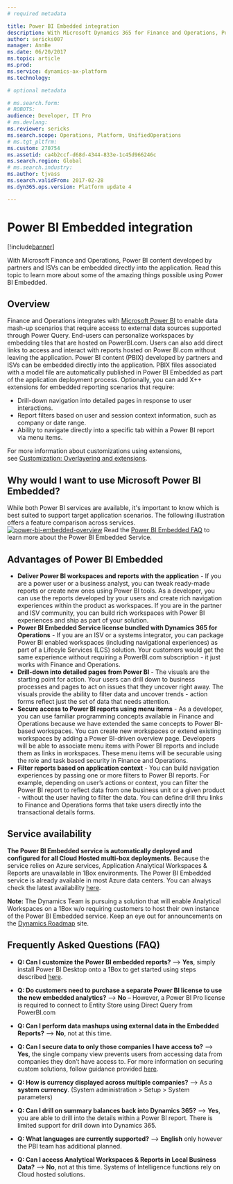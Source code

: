 ```yaml
---
# required metadata

title: Power BI Embedded integration
description: With Microsoft Dynamics 365 for Finance and Operations, Power BI content developed by partners and ISVs can be embedded directly into the application. Read this topic to learn more about some of the amazing things possible using Power BI Embedded.
author: sericks007
manager: AnnBe
ms.date: 06/20/2017
ms.topic: article
ms.prod: 
ms.service: dynamics-ax-platform
ms.technology: 

# optional metadata

# ms.search.form: 
# ROBOTS: 
audience: Developer, IT Pro
# ms.devlang: 
ms.reviewer: sericks
ms.search.scope: Operations, Platform, UnifiedOperations
# ms.tgt_pltfrm: 
ms.custom: 270754
ms.assetid: ca4b2ccf-d68d-4344-833e-1c45d966246c
ms.search.region: Global
# ms.search.industry: 
ms.author: tjvass
ms.search.validFrom: 2017-02-28
ms.dyn365.ops.version: Platform update 4

---
```


# Power BI Embedded integration

[!include[banner](../includes/banner.md)]


With Microsoft Finance and Operations, Power BI content developed by partners and ISVs can be embedded directly into the application. Read this topic to learn more about some of the amazing things possible using Power BI Embedded.

Overview
--------

Finance and Operations integrates with [Microsoft Power BI](http://www.powerbi.com/) to enable data mash-up scenarios that require access to external data sources supported through Power Query. End-users can personalize workspaces by embedding tiles that are hosted on PowerBI.com. Users can also add direct links to access and interact with reports hosted on Power BI.com without leaving the application. Power BI content (PBIX) developed by partners and ISVs can be embedded directly into the application. PBIX files associated with a model file are automatically published in Power BI Embedded as part of the application deployment process. Optionally, you can add X++ extensions for embedded reporting scenarios that require:

-   Drill-down navigation into detailed pages in response to user interactions.
-   Report filters based on user and session context information, such as company or date range.
-   Ability to navigate directly into a specific tab within a Power BI report via menu items.

For more information about customizations using extensions, see [Customization: Overlayering and extensions](..\extensibility\customization-overlayering-extensions.md).

## Why would I want to use Microsoft Power BI Embedded?
While both Power BI services are available, it's important to know which is best suited to support target application scenarios. The following illustration offers a feature comparison across services.[![power-bi-embedded-overview](https://msdynamics.blob.core.windows.net/media/2017/02/Power-BI-Embedded-Overview-1024x487.png)](https://msdynamics.blob.core.windows.net/media/2017/02/Power-BI-Embedded-Overview.png) Read the [Power BI Embedded FAQ](/azure/power-bi-embedded/power-bi-embedded-faq) to learn more about the Power BI Embedded Service.

## Advantages of Power BI Embedded
-   **Deliver Power BI workspaces and reports with the application** - If you are a power user or a business analyst, you can tweak ready-made reports or create new ones using Power BI tools. As a developer, you can use the reports developed by your users and create rich navigation experiences within the product as workspaces. If you are in the partner and ISV community, you can build rich workspaces with Power BI experiences and ship as part of your solution.
-   **Power BI Embedded Service license bundled with Dynamics 365 for Operations** - If you are an ISV or a systems integrator, you can package Power BI enabled workspaces (including navigational experiences) as part of a Lifecyle Services (LCS) solution. Your customers would get the same experience without requiring a PowerBI.com subscription - it just works with Finance and Operations.
-   **Drill-down into detailed pages from Power BI** - The visuals are the starting point for action. Your users can drill down to business processes and pages to act on issues that they uncover right away. The visuals provide the ability to filter data and uncover trends - action forms reflect just the set of data that needs attention.
-   **Secure access to Power BI reports using menu items** - As a developer, you can use familiar programming concepts available in Finance and Operations because we have extended the same concepts to Power BI-based workspaces. You can create new workspaces or extend existing workspaces by adding a Power BI-driven overview page. Developers will be able to associate menu items with Power BI reports and include them as links in workspaces. These menu items will be securable using the role and task based security in Finance and Operations.
-   **Filter reports based on application context** - You can build navigation experiences by passing one or more filters to Power BI reports. For example, depending on user’s actions or context, you can filter the Power BI report to reflect data from one business unit or a given product - without the user having to filter the data. You can define drill thru links to Finance and Operations forms that take users directly into the transactional details forms.

## Service availability
**The Power BI Embedded service is automatically deployed and configured for all Cloud Hosted multi-box deployments.**  Because the service relies on Azure services, Application Analytical Workspaces & Reports are unavailable in 1Box environments.  The Power BI Embedded service is already available in most Azure data centers.  You can always check the latest availability [here](https://azure.microsoft.com/status/).  
 
**Note:** The Dynamics Team is pursuing a solution that will enable Analytical Workspaces on a 1Box w/o requiring customers to host their own instance of the Power BI Embedded service.  Keep an eye out for announcements on the [Dynamics Roadmap](http://roadmap.dynamics.com) site.
 
## Frequently Asked Questions (FAQ)
-   **Q:    Can I customize the Power BI embedded reports?** -->
**Yes**, simply install Power BI Desktop onto a 1Box to get started using steps described [here](https://docs.microsoft.com/en-us/dynamics365/unified-operations/dev-itpro/analytics/author-distribute-power-bi-reports?toc=dynamics365/unified-operations/fin-and-ops/toc.json).
 
-   **Q:    Do customers need to purchase a separate Power BI license to use the new embedded analytics?** -->
**No** – However, a Power BI Pro license is required to connect to Entity Store using Direct Query from PowerBI.com
 
-   **Q:    Can I perform data mashups using external data in the Embedded Reports?** -->
**No**, not at this time.
 
-  **Q:    Can I secure data to only those companies I have access to?** -->
**Yes**, the single company view prevents users from accessing data from companies they don’t have access to.  For more information on securing custom solutions, follow guidance provided [here](https://docs.microsoft.com/en-us/dynamics365/unified-operations/dev-itpro/analytics/secure-analytical-workspaces?toc=dynamics365/unified-operations/fin-and-ops/toc.json).
 
-  **Q:    How is currency displayed across multiple companies?** --> 
As a **system currency**. (System administration > Setup > System parameters)
 
-  **Q:    Can I drill on summary balances back into Dynamics 365?** --> 
**Yes**, you are able to drill into the details within a Power BI report. There is limited support for drill down into Dynamics 365.
 
-  **Q:    What languages are currently supported?** --> 
**English** only however the PBI team has additional planned.
 
-  **Q:    Can I access Analytical Workspaces & Reports in Local Business Data?** -->
**No**, not at this time.  Systems of Intelligence functions rely on Cloud hosted solutions.





